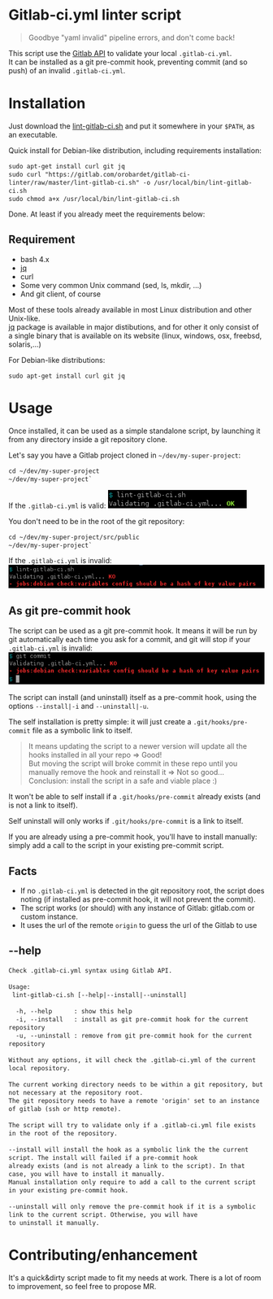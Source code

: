 # Gitlab-ci.yml linter script

> Goodbye "yaml invalid" pipeline errors, and don't come back!

This script use the [Gitlab API](https://docs.gitlab.com/ce/api/ci/lint.html) to validate your local `.gitlab-ci.yml`.  
It can be installed as a git pre-commit hook, preventing commit (and so push) of an invalid `.gitlab-ci.yml`. 

# Installation

Just download the [lint-gitlab-ci.sh](lint-gitlab-ci.sh) and put it somewhere in your `$PATH`, as an executable.

Quick install for Debian-like distribution, including requirements installation:
``` 
sudo apt-get install curl git jq
sudo curl "https://gitlab.com/orobardet/gitlab-ci-linter/raw/master/lint-gitlab-ci.sh" -o /usr/local/bin/lint-gitlab-ci.sh
sudo chmod a+x /usr/local/bin/lint-gitlab-ci.sh
```

Done. At least if you already meet the requirements below:

## Requirement

- bash 4.x
- [jq](https://stedolan.github.io/jq/)
- curl
- Some very common Unix command (sed, ls, mkdir, ...) 
- And git client, of course

Most of these tools already available in most Linux distribution and other Unix-like.  
[jq](https://stedolan.github.io/jq/) package is available in major distibutions, and for other it only consist of a single 
 binary that is available on its website (linux, windows, osx, freebsd, solaris,...)

For Debian-like distributions:
```shell
sudo apt-get install curl git jq
```

# Usage

Once installed, it can be used as a simple standalone script, by launching it from any directory 
inside a git repository clone.

Let's say you have a Gitlab project cloned in `~/dev/my-super-project`:

```shell
cd ~/dev/my-super-project
~/dev/my-super-project`
```
If the `.gitlab-ci.yml` is valid:
![.gitlab-ci.yml is valid!](doc/screen-standalone-ok.png)

You don't need to be in the root of the git repository:
```shell
cd ~/dev/my-super-project/src/public
~/dev/my-super-project`
```
If the `.gitlab-ci.yml` is invalid:
![Arg! An error!](doc/screen-standalone-ko.png)

## As git pre-commit hook

The script can be used as a git pre-commit hook. It means it will be run by git automatically each time you ask for a 
commit, and git will stop if your `.gitlab-ci.yml` is invalid:
![Thanks alerting me!](doc/screen-hook-ko.png)

The script can install (and uninstall) itself as a pre-commit hook, using the options `--install|-i` and `--uninstall|-u`.

The self installation is pretty simple: it will just create a `.git/hooks/pre-commit` file as a symbolic link to itself.

> It means updating the script to a newer version will update all the hooks installed in all your repo => Good!  
> But moving the script will broke commit in these repo until you manually remove the hook and reinstall it => Not so good...  
> Conclusion: install the script in a safe and viable place :)

It won't be able to self install if a `.git/hooks/pre-commit` already exists (and is not a link to itself).
 
Self uninstall will only works if `.git/hooks/pre-commit` is a link to itself.

If you are already using a pre-commit hook, you'll have to install manually: simply add a call to the script in your 
existing pre-commit script.

## Facts

- If no `.gitlab-ci.yml` is detected in the git repository root, the script does noting (if installed as pre-commit hook, it will not prevent the commit).
- The script works (or should) with any instance of Gitlab: gitlab.com or custom instance.
- It uses the url of the remote `origin` to guess the url of the Gitlab to use

## --help 

```
Check .gitlab-ci.yml syntax using Gitlab API.

Usage:
 lint-gitlab-ci.sh [--help|--install|--uninstall]

  -h, --help      : show this help
  -i, --install   : install as git pre-commit hook for the current repository
  -u, --uninstall : remove from git pre-commit hook for the current repository

Without any options, it will check the .gitlab-ci.yml of the current local repository.

The current working directory needs to be within a git repository, but not necessary at the repository root.
The git repository needs to have a remote 'origin' set to an instance of gitlab (ssh or http remote).

The script will try to validate only if a .gitlab-ci.yml file exists in the root of the repository.

--install will install the hook as a symbolic link the the current script. The install will failed if a pre-commit hook
already exists (and is not already a link to the script). In that case, you will have to install it manually.
Manual installation only require to add a call to the current script in your existing pre-commit hook.

--uninstall will only remove the pre-commit hook if it is a symbolic link to the current script. Otherwise, you will have
to uninstall it manually.
```

# Contributing/enhancement

It's a quick&dirty script made to fit my needs at work. There is a lot of room to improvement, so feel free to propose MR.